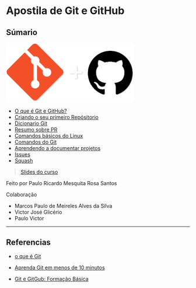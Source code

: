 # Apostila de Git e GitHub

## Súmario

<img src="./doc/Imagens/Git-e-GitHub.png" width="350px" />

- [O que é Git e GitHub?](./doc/o_que_git_e_github.md)
- [Criando o seu primeiro Repósitorio](./doc/criando_seu_primeiro_repo.md)
- [Dicionario Git](./doc/dicionario_git.md)
- [Resumo sobre PR](./doc/pull_request.md)
- [Comandos básicos do Linux](./doc/comandos_basicos_linux.md)
- [Comandos do Git](./doc/comandos_do_git.md)
- [Aprendendo a documentar projetos](./doc/aprendendo_a_documentar_projetos.md)
- [Issues](./doc/issues.md)
- [Squash](./doc/squash.md)

> [Slides do curso](https://www.canva.com/design/DAFwaE2itBo/Un1MLNPkGpc_IC-TIySjAw/edit?utm_content=DAFwaE2itBo&utm_campaign=designshare&utm_medium=link2&utm_source=sharebutton)

Feito por Paulo Ricardo Mesquita Rosa Santos

Colaboração 
- Marcos Paulo de Meireles Alves da Silva
- Victor José Glicério
- Paulo Victor

---

## Referencias

- [o que é Git](https://www.atlassian.com/br/git/tutorials/what-is-git#:~:text=O%20Git%20%C3%A9%20um%20projeto,kernel%20do%20sistema%20operacional%20Linux.)

- [Aprenda Git em menos de 10 minutos](https://www.freecodecamp.org/portuguese/news/aprenda-o-basico-de-git-em-menos-de-10-minutos/)

- [Git e GitGub: Formação Básica](https://www.linkedin.com/feed/update/urn:li:lyndaCourse:3204076/)
